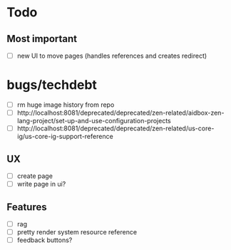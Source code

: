 # Todo

## Most important

- [ ] new UI to move pages (handles references and creates redirect)

# bugs/techdebt

- [ ] rm huge image history from repo
- [ ] http://localhost:8081/deprecated/deprecated/zen-related/aidbox-zen-lang-project/set-up-and-use-configuration-projects
- [ ] http://localhost:8081/deprecated/deprecated/zen-related/us-core-ig/us-core-ig-support-reference

## UX

- [ ] create page
- [ ] write page in ui?

## Features

- [ ] rag
- [ ] pretty render system resource reference
- [ ] feedback buttons?
